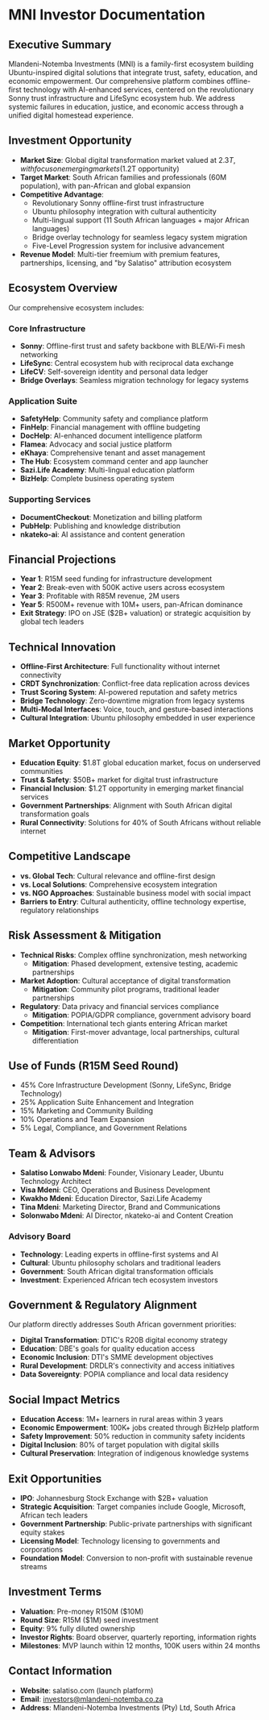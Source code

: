 # MNI Investor Documentation

## Executive Summary
Mlandeni-Notemba Investments (MNI) is a family-first ecosystem building Ubuntu-inspired digital solutions that integrate trust, safety, education, and economic empowerment. Our comprehensive platform combines offline-first technology with AI-enhanced services, centered on the revolutionary Sonny trust infrastructure and LifeSync ecosystem hub. We address systemic failures in education, justice, and economic access through a unified digital homestead experience.

## Investment Opportunity
- **Market Size**: Global digital transformation market valued at $2.3T, with focus on emerging markets ($1.2T opportunity)
- **Target Market**: South African families and professionals (60M population), with pan-African and global expansion
- **Competitive Advantage**:
  - Revolutionary Sonny offline-first trust infrastructure
  - Ubuntu philosophy integration with cultural authenticity
  - Multi-lingual support (11 South African languages + major African languages)
  - Bridge overlay technology for seamless legacy system migration
  - Five-Level Progression system for inclusive advancement
- **Revenue Model**: Multi-tier freemium with premium features, partnerships, licensing, and "by Salatiso" attribution ecosystem

## Ecosystem Overview
Our comprehensive ecosystem includes:

### Core Infrastructure
- **Sonny**: Offline-first trust and safety backbone with BLE/Wi-Fi mesh networking
- **LifeSync**: Central ecosystem hub with reciprocal data exchange
- **LifeCV**: Self-sovereign identity and personal data ledger
- **Bridge Overlays**: Seamless migration technology for legacy systems

### Application Suite
- **SafetyHelp**: Community safety and compliance platform
- **FinHelp**: Financial management with offline budgeting
- **DocHelp**: AI-enhanced document intelligence platform
- **Flamea**: Advocacy and social justice platform
- **eKhaya**: Comprehensive tenant and asset management
- **The Hub**: Ecosystem command center and app launcher
- **Sazi.Life Academy**: Multi-lingual education platform
- **BizHelp**: Complete business operating system

### Supporting Services
- **DocumentCheckout**: Monetization and billing platform
- **PubHelp**: Publishing and knowledge distribution
- **nkateko-ai**: AI assistance and content generation

## Financial Projections
- **Year 1**: R15M seed funding for infrastructure development
- **Year 2**: Break-even with 500K active users across ecosystem
- **Year 3**: Profitable with R85M revenue, 2M users
- **Year 5**: R500M+ revenue with 10M+ users, pan-African dominance
- **Exit Strategy**: IPO on JSE ($2B+ valuation) or strategic acquisition by global tech leaders

## Technical Innovation
- **Offline-First Architecture**: Full functionality without internet connectivity
- **CRDT Synchronization**: Conflict-free data replication across devices
- **Trust Scoring System**: AI-powered reputation and safety metrics
- **Bridge Technology**: Zero-downtime migration from legacy systems
- **Multi-Modal Interfaces**: Voice, touch, and gesture-based interactions
- **Cultural Integration**: Ubuntu philosophy embedded in user experience

## Market Opportunity
- **Education Equity**: $1.8T global education market, focus on underserved communities
- **Trust & Safety**: $50B+ market for digital trust infrastructure
- **Financial Inclusion**: $1.2T opportunity in emerging market financial services
- **Government Partnerships**: Alignment with South African digital transformation goals
- **Rural Connectivity**: Solutions for 40% of South Africans without reliable internet

## Competitive Landscape
- **vs. Global Tech**: Cultural relevance and offline-first design
- **vs. Local Solutions**: Comprehensive ecosystem integration
- **vs. NGO Approaches**: Sustainable business model with social impact
- **Barriers to Entry**: Cultural authenticity, offline technology expertise, regulatory relationships

## Risk Assessment & Mitigation
- **Technical Risks**: Complex offline synchronization, mesh networking
  - **Mitigation**: Phased development, extensive testing, academic partnerships
- **Market Adoption**: Cultural acceptance of digital transformation
  - **Mitigation**: Community pilot programs, traditional leader partnerships
- **Regulatory**: Data privacy and financial services compliance
  - **Mitigation**: POPIA/GDPR compliance, government advisory board
- **Competition**: International tech giants entering African market
  - **Mitigation**: First-mover advantage, local partnerships, cultural differentiation

## Use of Funds (R15M Seed Round)
- 45% Core Infrastructure Development (Sonny, LifeSync, Bridge Technology)
- 25% Application Suite Enhancement and Integration
- 15% Marketing and Community Building
- 10% Operations and Team Expansion
- 5% Legal, Compliance, and Government Relations

## Team & Advisors
- **Salatiso Lonwabo Mdeni**: Founder, Visionary Leader, Ubuntu Technology Architect
- **Visa Mdeni**: CEO, Operations and Business Development
- **Kwakho Mdeni**: Education Director, Sazi.Life Academy
- **Tina Mdeni**: Marketing Director, Brand and Communications
- **Solonwabo Mdeni**: AI Director, nkateko-ai and Content Creation

### Advisory Board
- **Technology**: Leading experts in offline-first systems and AI
- **Cultural**: Ubuntu philosophy scholars and traditional leaders
- **Government**: South African digital transformation officials
- **Investment**: Experienced African tech ecosystem investors

## Government & Regulatory Alignment
Our platform directly addresses South African government priorities:
- **Digital Transformation**: DTIC's R20B digital economy strategy
- **Education**: DBE's goals for quality education access
- **Economic Inclusion**: DTI's SMME development objectives
- **Rural Development**: DRDLR's connectivity and access initiatives
- **Data Sovereignty**: POPIA compliance and local data residency

## Social Impact Metrics
- **Education Access**: 1M+ learners in rural areas within 3 years
- **Economic Empowerment**: 100K+ jobs created through BizHelp platform
- **Safety Improvement**: 50% reduction in community safety incidents
- **Digital Inclusion**: 80% of target population with digital skills
- **Cultural Preservation**: Integration of indigenous knowledge systems

## Exit Opportunities
- **IPO**: Johannesburg Stock Exchange with $2B+ valuation
- **Strategic Acquisition**: Target companies include Google, Microsoft, African tech leaders
- **Government Partnership**: Public-private partnerships with significant equity stakes
- **Licensing Model**: Technology licensing to governments and corporations
- **Foundation Model**: Conversion to non-profit with sustainable revenue streams

## Investment Terms
- **Valuation**: Pre-money R150M ($10M)
- **Round Size**: R15M ($1M) seed investment
- **Equity**: 9% fully diluted ownership
- **Investor Rights**: Board observer, quarterly reporting, information rights
- **Milestones**: MVP launch within 12 months, 100K users within 24 months

## Contact Information
- **Website**: salatiso.com (launch platform)
- **Email**: investors@mlandeni-notemba.co.za
- **Address**: Mlandeni-Notemba Investments (Pty) Ltd, South Africa
